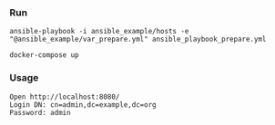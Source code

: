 ### Run

```
ansible-playbook -i ansible_example/hosts -e "@ansible_example/var_prepare.yml" ansible_playbook_prepare.yml
```

```
docker-compose up
```

### Usage

```
Open http://localhost:8080/
Login DN: cn=admin,dc=example,dc=org
Password: admin
```
